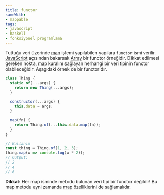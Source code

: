 ```yaml
---
title: functor
sameWith:
- mappable
tags:
- javascript
- haskell
- fonksiyonel programlama
---
```


Tuttuğu veri üzerinde [map](/map) işlemi yapılabilen yapılara `functor` ismi verilir. [JavaScript](/javascript) açısından bakarsak [Array](/array) bir functor örneğidir. Dikkat edilmesi gereken nokta, [map](/map) kuralını sağlayan herhangi bir veri tipinin functor olabileceğidir. Aşagıdaki örnek de bir functor'dır.

```js
class Thing {
  static of(...args) {
    return new Thing(...args);
  }

  constructor(...args) {
    this.data = args;
  }

  map(fn) {
    return Thing.of(...this.data.map(fn));
  }
}

// Kullanım
const thing = Thing.of(1, 2, 3);
thing.map(x => console.log(x * 2));
// Output:
// 2
// 4
// 6
```

**Dikkat:** Her map isminde metodu bulunan veri tipi bir functor değildir! Bu map metodu ayni zamanda [map](/map) özelliklerini de sağlamalıdır.

